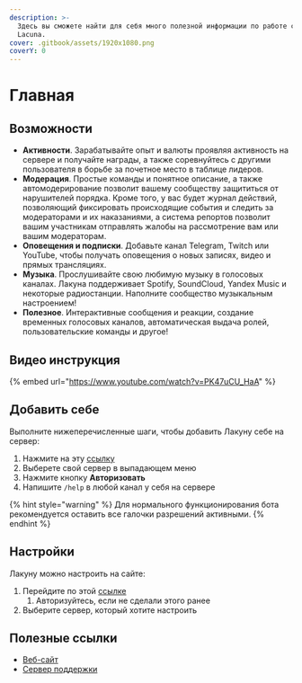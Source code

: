 ```yaml
---
description: >-
  Здесь вы сможете найти для себя много полезной информации по работе с ботом
  Lacuna.
cover: .gitbook/assets/1920x1080.png
coverY: 0
---
```


# Главная

## Возможности <a href="#features" id="features"></a>

* **Активности**. Зарабатывайте опыт и валюты проявляя активность на сервере и получайте награды, а также соревнуйтесь с другими пользователя в борьбе за почетное место в таблице лидеров.
* **Модерация**. Простые команды и понятное описание, а также автомодерирование позволит вашему сообществу защититься от нарушителей порядка. Кроме того, у вас будет журнал действий, позволяющий фиксировать происходящие события и следить за модераторами и их наказаниями, а система репортов позволит вашим участникам отправлять жалобы на рассмотрение вам или вашим модераторам.
* **Оповещения и подписки**. Добавьте канал Telegram, Twitch или YouTube, чтобы получать оповещения о новых записях, видео и прямых трансляциях.
* **Музыка**. Прослушивайте свою любимую музыку в голосовых каналах. Лакуна поддерживает Spotify, SoundCloud, Yandex Music и некоторые радиостанции. Наполните сообщество музыкальным настроением!
* **Полезное**. Интерактивные сообщения и реакции, создание временных голосовых каналов, автоматическая выдача ролей, пользовательские команды и другое!

## Видео инструкция <a href="#video-instruction" id="video-instruction"></a>

{% embed url="https://www.youtube.com/watch?v=PK47uCU_HaA" %}

## Добавить себе <a href="#add-to-me" id="add-to-me"></a>

Выполните нижеперечисленные шаги, чтобы добавить Лакуну себе на сервер:

1. Нажмите на эту [ссылку](https://lacunabot.com/authorize/add?scope=bot+applications.commands)
2. Выберете свой сервер в выпадающем меню
3. Нажмите кнопку **Авторизовать**
4. Напишите `/help` в любой канал у себя на сервере

{% hint style="warning" %}
Для нормального функционирования бота рекомендуется оставить все галочки разрешений активными.
{% endhint %}

## Настройки <a href="#settings" id="settings"></a>

Лакуну можно настроить на сайте:

1. Перейдите по этой [ссылке](https://lacunabot.com/@me/guilds)
   1. Авторизуйтесь, если не сделали этого ранее
2. Выберите сервер, который хотите настроить

## Полезные ссылки <a href="#useful-links" id="useful-links"></a>

* [Веб-сайт](https://lacunabot.com)
* [Сервер поддержки](https://discord.gg/6Uy4FmS)
